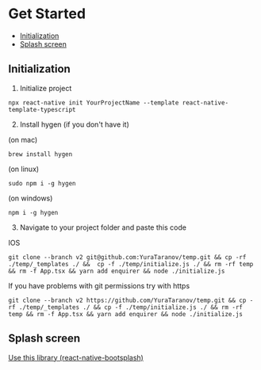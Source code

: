 # Get Started

- [Initialization](#Initialization)
- [Splash screen](#Splash-screen)

## Initialization

1. Initialize project

```
npx react-native init YourProjectName --template react-native-template-typescript
```

2. Install hygen (if you don't have it)

(on mac)

```
brew install hygen
```

(on linux)

```
sudo npm i -g hygen
```

(on windows)

```
npm i -g hygen
```

3. Navigate to your project folder and paste this code

IOS

```
git clone --branch v2 git@github.com:YuraTaranov/temp.git && cp -rf ./temp/_templates ./ &&  cp -f ./temp/initialize.js ./ && rm -rf temp && rm -f App.tsx && yarn add enquirer && node ./initialize.js
```

If you have problems with git permissions try with https

```
git clone --branch v2 https://github.com/YuraTaranov/temp.git && cp -rf ./temp/_templates ./ && cp -f ./temp/initialize.js ./ && rm -rf temp && rm -f App.tsx && yarn add enquirer && node ./initialize.js
```

## Splash screen

[Use this library (react-native-bootsplash)](https://github.com/zoontek/react-native-bootsplash)
